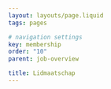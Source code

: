 ```yaml
---
layout: layouts/page.liquid
tags: pages

# navigation settings
key: membership
order: "10" 
parent: job-overview

title: Lidmaatschap
---
```


